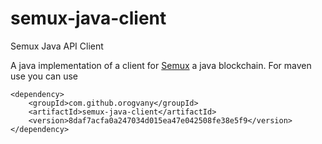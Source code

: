 # semux-java-client
Semux Java API Client

A java implementation of a client for [Semux](https://github.com/semuxproject/semux) a java blockchain.
For maven use you can use
```
<dependency>
    <groupId>com.github.orogvany</groupId>
    <artifactId>semux-java-client</artifactId>
    <version>8daf7acfa0a247034d015ea47e042508fe38e5f9</version>
</dependency>
```
